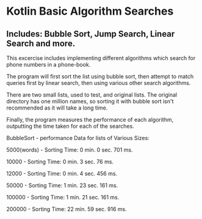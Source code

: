 # Kotlin Basic Algorithm Searches
## Includes: Bubble Sort, Jump Search, Linear Search and more.

This excercise includes implementing different algorithms which search for phone numbers in a phone-book. 

The program will first sort the list using bubble sort, then attempt to match queries first by linear search, then using various other search algorithms.

There are two small lists, used to test, and original lists. The original directory has one million names, so sorting it with bubble sort isn't recommended as it will take a long time.

Finally, the program measures the performance of each algorithm, outputting the time taken for each of the searches.

BubbleSort - performance Data for lists of Various Sizes:

5000(words) - Sorting Time: 0 min. 0 sec. 701 ms.

10000 - Sorting Time: 0 min. 3 sec.  76 ms.

12000 - Sorting Time: 0 min. 4 sec. 456 ms.

50000 - Sorting Time: 1 min. 23 sec. 161 ms.

100000 - Sorting Time: 1 min. 21 sec. 161 ms.

200000 - Sorting Time: 22 min. 59 sec. 916 ms.


